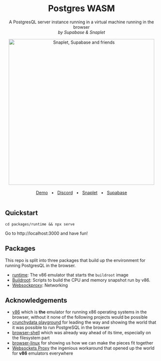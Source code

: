 <div align="center">
  <h1 align="center">Postgres WASM</h1>
  <p align="center">A PostgresQL server instance running in a virtual machine running in the browser<br />
  <i>by Supabase &amp; Snaplet</i></p>
  <img align="center" src="https://user-images.githubusercontent.com/44849/192262287-29d1ecb2-8ff7-40cb-bd1f-68d707493a86.png" alt="Snaplet, Supabase and friends" width="480">
  <br /><br />
  <a href="https://postgres-wasm.netlify.com">Demo</a>
  <span>&nbsp;&nbsp;•&nbsp;&nbsp;</span>
  <a href="https://app.snaplet.dev/chat">Discord</a>
  <span>&nbsp;&nbsp;•&nbsp;&nbsp;</span>
  <a href="https://www.snaplet.dev/">Snaplet</a>
  <span>&nbsp;&nbsp;•&nbsp;&nbsp;</span>
  <a href="https://www.supabase.com">Supabase</a>
</div>
<br />

## Quickstart

```terminal
cd packages/runtime && npx serve
```

Go to http://localhost:3000 and have fun!

## Packages

This repo is split into three packages that build up the environment for running PostgresQL in the browser.

- [runtime](/packages/runtime): The v86 emulator that starts the `buildroot` image
- [Buildroot](/packages/buildroot): Scripts to build the CPU and memory snapshot run by v86.
- [Websockproxy](/packages/websockproxy): Networking

## Acknowledgements

- [v86](https://github.com/copy/v86) which is **the** emulator for running x86 operating systems in the browser, without it none of the following projects would be possible
- [crunchydata playground](https://www.crunchydata.com/developers/playground) for leading the way and showing the world that it was possible to run PostgreSQL in the browser
- [browser-shell](https://github.com/humphd/browser-shell) which was already way ahead of its time, especially on the filesystem part
- [browser-linux](https://github.com/Darin755/browser-linux) for showing us how we can make the pieces fit together
- [Websockets Proxy](https://github.com/benjamincburns/websockproxy) the ingenious workaround that opened up the world for **v86** emulators everywhere

